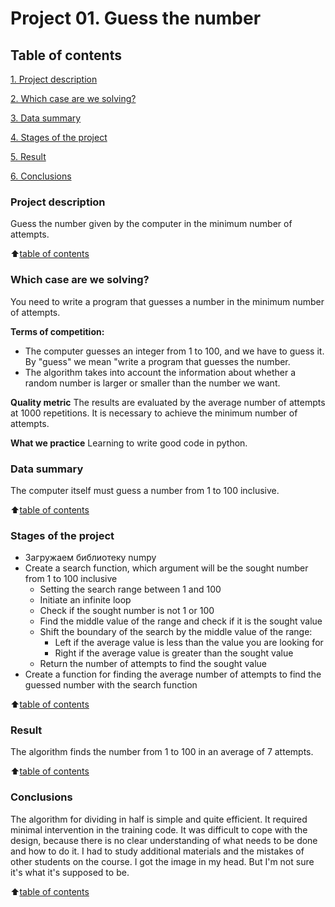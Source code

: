 # Project 01. Guess the number

## Table of contents
[1. Project description](https://github.com/f999145/f_data_science/blob/main/Project_01/README.md#Project-description)

[2. Which case are we solving?](https://github.com/f999145/f_data_science/blob/main/Project_01/README.md#Which-case-are-we-solving?)

[3. Data summary](https://github.com/f999145/f_data_science/blob/main/Project_01/README.md#Data-summary)

[4. Stages of the project](https://github.com/f999145/f_data_science/blob/main/Project_01/README.md#Stages-of-the-project)

[5. Result](https://github.com/f999145/f_data_science/blob/main/Project_01/README.md#Result)

[6. Conclusions](https://github.com/f999145/f_data_science/blob/main/Project_01/README.md#Conclusions)

### Project description
Guess the number given by the computer in the minimum number of attempts.

:arrow_up:[table of contents](https://github.com/f999145/f_data_science/blob/main/Project_01/README.md#Table-of-contents)

### Which case are we solving?
You need to write a program that guesses a number in the minimum number of attempts.

**Terms of competition:**
- The computer guesses an integer from 1 to 100, and we have to guess it. By "guess" we mean "write a program that guesses the number.
- The algorithm takes into account the information about whether a random number is larger or smaller than the number we want.

**Quality metric**
The results are evaluated by the average number of attempts at 1000 repetitions. It is necessary to achieve the minimum number of attempts.

**What we practice**
Learning to write good code in python.

### Data summary
The computer itself must guess a number from 1 to 100 inclusive.

:arrow_up:[table of contents](https://github.com/f999145/f_data_science/blob/main/Project_01/README.md#Table-of-contents)

### Stages of the project
+ Загружаем библиотеку numpy
+ Create a search function, which argument will be the sought number from 1 to 100 inclusive
  + Setting the search range between 1 and 100
  + Initiate an infinite loop
  + Check if the sought number is not 1 or 100
  + Find the middle value of the range and check if it is the sought value
  + Shift the boundary of the search by the middle value of the range:
    + Left if the average value is less than the value you are looking for
    + Right if the average value is greater than the sought value
  + Return the number of attempts to find the sought value
+ Create a function for finding the average number of attempts to find the guessed number with the search function

:arrow_up:[table of contents](https://github.com/f999145/f_data_science/blob/main/Project_01/README.md#Table-of-contents)

### Result
The algorithm finds the number from 1 to 100 in an average of 7 attempts.

:arrow_up:[table of contents](https://github.com/f999145/f_data_science/blob/main/Project_01/README.md#Table-of-contents)

### Conclusions

The algorithm for dividing in half is simple and quite efficient.
It required minimal intervention in the training code.
It was difficult to cope with the design, because there is no clear understanding of what needs to be done and how to do it.
I had to study additional materials and the mistakes of other students on the course.
I got the image in my head. But I'm not sure it's what it's supposed to be.

:arrow_up:[table of contents](https://github.com/f999145/f_data_science/blob/main/Project_01/README.md#Table-of-contents)